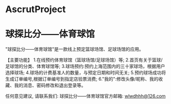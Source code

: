 # AscrutProject
# 球探比分——体育球馆

  "球探比分——体育球馆"是一款线上预定篮球场馆、足球场馆的应用。
  
  【主要功能】
  1.在线预约体育球馆（篮球场馆/足球场馆）等;
  2.首页有关于篮球/足球馆的分类、体育球馆等;
  3.球场预约:预约上海范围内的三十家球场，根据用户选择球场;
  4.球场的计费基准人的数量，与预定日期和时间无关;
  5.预约球场成功将生成订单编号,根据订单编号到指定店验票消费;
  6."我的":修改头像/昵称、我的收藏、我的消息、密码修改和退出登录等。

  任何意见建议, 请联系我们: 
  球探比分——体育球馆官方邮箱: wlwdhhh@126.com
